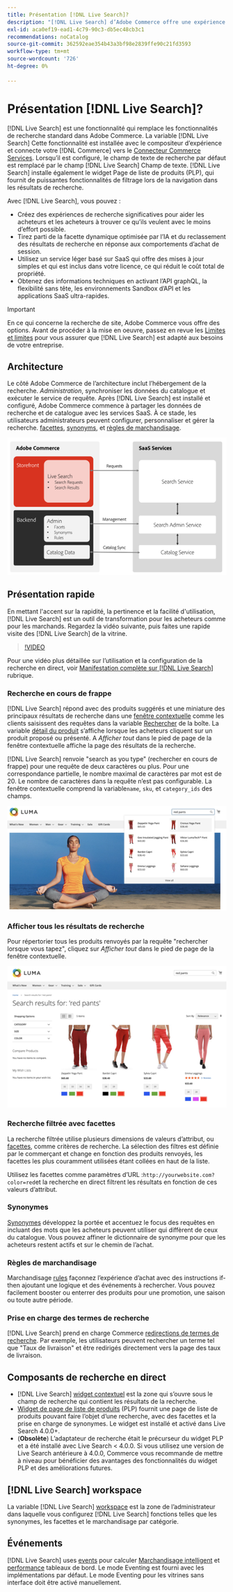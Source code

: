 ```yaml
---
title: Présentation [!DNL Live Search]?
description: "[!DNL Live Search] d’Adobe Commerce offre une expérience de recherche rapide, pertinente et intuitive."
exl-id: aca0ef19-ead1-4c79-90c3-db5ec48cb3c1
recommendations: noCatalog
source-git-commit: 362592eae354b43a3bf98e2839ffe90c21fd3593
workflow-type: tm+mt
source-wordcount: '726'
ht-degree: 0%

---
```


# Présentation [!DNL Live Search]?

[!DNL Live Search] est une fonctionnalité qui remplace les fonctionnalités de recherche standard dans Adobe Commerce. La variable [!DNL Live Search] Cette fonctionnalité est installée avec le compositeur d’expérience et connecte votre [!DNL Commerce] vers le [Connecteur Commerce Services](../landing/saas.md). Lorsqu’il est configuré, le champ de texte de recherche par défaut est remplacé par le champ [!DNL Live Search] Champ de texte. [!DNL Live Search] installe également le widget Page de liste de produits (PLP), qui fournit de puissantes fonctionnalités de filtrage lors de la navigation dans les résultats de recherche.

Avec [!DNL Live Search], vous pouvez :

- Créez des expériences de recherche significatives pour aider les acheteurs et les acheteurs à trouver ce qu’ils veulent avec le moins d’effort possible.
- Tirez parti de la facette dynamique optimisée par l’IA et du reclassement des résultats de recherche en réponse aux comportements d’achat de session.
- Utilisez un service léger basé sur SaaS qui offre des mises à jour simples et qui est inclus dans votre licence, ce qui réduit le coût total de propriété.
- Obtenez des informations techniques en activant l’API graphQL, la flexibilité sans tête, les environnements Sandbox d’API et les applications SaaS ultra-rapides.

>[!IMPORTANT]
>
>En ce qui concerne la recherche de site, Adobe Commerce vous offre des options. Avant de procéder à la mise en oeuvre, passez en revue les [Limites et limites](boundaries-limits.md) pour vous assurer que [!DNL Live Search] est adapté aux besoins de votre entreprise.

## Architecture

Le côté Adobe Commerce de l’architecture inclut l’hébergement de la recherche. *Administration*, synchroniser les données du catalogue et exécuter le service de requête. Après [!DNL Live Search] est installé et configuré, Adobe Commerce commence à partager les données de recherche et de catalogue avec les services SaaS. À ce stade, les utilisateurs administrateurs peuvent configurer, personnaliser et gérer la recherche. [facettes](facets.md), [synonyms](synonyms.md), et [règles de marchandisage](category-merch.md).

![Flux de données de recherche en direct](assets/ls-cs-data-flow.png)

## Présentation rapide

En mettant l&#39;accent sur la rapidité, la pertinence et la facilité d&#39;utilisation, [!DNL Live Search] est un outil de transformation pour les acheteurs comme pour les marchands. Regardez la vidéo suivante, puis faites une rapide visite des [!DNL Live Search] de la vitrine.

>[!VIDEO](https://video.tv.adobe.com/v/3418679?quality=12&learn=on)

Pour une vidéo plus détaillée sur l’utilisation et la configuration de la recherche en direct, voir [Manifestation complète sur [!DNL Live Search]](https://experienceleague.adobe.com/en/docs/commerce-learn/tutorials/getting-started/capabilities/live-search-full-demonstration) rubrique.

### Recherche en cours de frappe

[!DNL Live Search] répond avec des produits suggérés et une miniature des principaux résultats de recherche dans une [fenêtre contextuelle](storefront-popover.md) comme les clients saisissent des requêtes dans la variable [Rechercher](https://experienceleague.adobe.com/en/docs/commerce-admin/catalog/catalog/search/search) de la boîte. La variable [détail du produit](https://experienceleague.adobe.com/en/docs/commerce-admin/start/storefront/storefront) s’affiche lorsque les acheteurs cliquent sur un produit proposé ou présenté. A _Afficher tout_ dans le pied de page de la fenêtre contextuelle affiche la page des résultats de la recherche.

[!DNL Live Search] renvoie &quot;search as you type&quot; (rechercher en cours de frappe) pour une requête de deux caractères ou plus. Pour une correspondance partielle, le nombre maximal de caractères par mot est de 20. Le nombre de caractères dans la requête n’est pas configurable. La fenêtre contextuelle comprend la variable`name`, `sku`, et `category_ids` des champs.

![Exemple de storefront : effectuez une recherche lorsque vous tapez](assets/storefront-search-as-you-type.png)

### Afficher tous les résultats de recherche

Pour répertorier tous les produits renvoyés par la requête &quot;rechercher lorsque vous tapez&quot;, cliquez sur _Afficher tout_ dans le pied de page de la fenêtre contextuelle.

![Exemple de storefront - facettes de prix](assets/storefront-view-all-search-results.png)

### Recherche filtrée avec facettes

La recherche filtrée utilise plusieurs dimensions de valeurs d’attribut, ou [facettes](facets.md), comme critères de recherche. La sélection des filtres est définie par le commerçant et change en fonction des produits renvoyés, les facettes les plus couramment utilisées étant collées en haut de la liste.

Utilisez les facettes comme paramètres d’URL :`http://yourwebsite.com?color=red`et la recherche en direct filtrent les résultats en fonction de ces valeurs d’attribut.

### Synonymes

[Synonymes](synonyms.md) développez la portée et accentuez le focus des requêtes en incluant des mots que les acheteurs peuvent utiliser qui diffèrent de ceux du catalogue. Vous pouvez affiner le dictionnaire de synonyme pour que les acheteurs restent actifs et sur le chemin de l’achat.

### Règles de marchandisage

Marchandisage [rules](rules.md) façonnez l’expérience d’achat avec des instructions if-then ajoutant une logique et des événements à rechercher. Vous pouvez facilement booster ou enterrer des produits pour une promotion, une saison ou toute autre période.

### Prise en charge des termes de recherche

[!DNL Live Search] prend en charge Commerce [redirections de termes de recherche](https://experienceleague.adobe.com/en/docs/commerce-admin/catalog/catalog/search/search-terms). Par exemple, les utilisateurs peuvent rechercher un terme tel que &quot;Taux de livraison&quot; et être redirigés directement vers la page des taux de livraison.

## Composants de recherche en direct

- [!DNL Live Search] [widget contextuel](storefront-popover.md) est la zone qui s’ouvre sous le champ de recherche qui contient les résultats de la recherche.
- [Widget de page de liste de produits](plp-styling.md) (PLP) fournit une page de liste de produits pouvant faire l’objet d’une recherche, avec des facettes et la prise en charge de synonymes. Le widget est installé et activé dans Live Search 4.0.0+.
- (**Obsolète**) L’adaptateur de recherche était le précurseur du widget PLP et a été installé avec Live Search &lt; 4.0.0. Si vous utilisez une version de Live Search antérieure à 4.0.0, Commerce vous recommande de mettre à niveau pour bénéficier des avantages des fonctionnalités du widget PLP et des améliorations futures.

## [!DNL Live Search] workspace

La variable [!DNL Live Search] [workspace](workspace.md) est la zone de l’administrateur dans laquelle vous configurez [!DNL Live Search] fonctions telles que les synonymes, les facettes et le marchandisage par catégorie.

## Événements

[!DNL Live Search] uses [events](events.md) pour calculer [Marchandisage intelligent](category-merch.md) et [performance](performance.md) tableaux de bord. Le mode Eventing est fourni avec les implémentations par défaut. Le mode Eventing pour les vitrines sans interface doit être activé manuellement.
